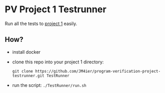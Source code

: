 # PV Project 1 Testrunner

Run all the tests to [project 1](https://ethz.ch/content/dam/ethz/special-interest/infk/chair-program-method/pm/documents/Education/Courses/SS2024/PV/project/project1.pdf) easily.

## How?
- install docker
- clone this repo into your project 1 directory:
  
  ``git clone https://github.com/JM4ier/program-verification-project-testrunner.git TestRunner``
- run the script: ``./TestRunner/run.sh``
